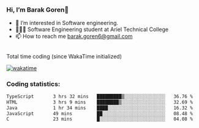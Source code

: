 ###  Hi, I’m Barak Goren👋
- 👀 I’m interested in Software engineering.
- 👨🏼‍🎓 Software Engineering student at Ariel Technical College
- 📫 How to reach me barak.goren6@gmail.com
##
Total time coding (since WakaTime initialized)

[![wakatime](https://wakatime.com/badge/user/5cc5ec80-a806-4ca2-a704-db29274e48cd.svg)](https://wakatime.com/@5cc5ec80-a806-4ca2-a704-db29274e48cd)

   
### Coding statistics:

<!--START_SECTION:waka-->

```txt
TypeScript       3 hrs 32 mins   █████████▒░░░░░░░░░░░░░░░   36.76 %
HTML             3 hrs 9 mins    ████████▒░░░░░░░░░░░░░░░░   32.69 %
Java             1 hr 34 mins    ████░░░░░░░░░░░░░░░░░░░░░   16.32 %
JavaScript       49 mins         ██░░░░░░░░░░░░░░░░░░░░░░░   08.48 %
C                23 mins         █░░░░░░░░░░░░░░░░░░░░░░░░   04.08 %
```

<!--END_SECTION:waka-->

<!---
barakgoren/barakgoren is a ✨ special ✨ repository because its `README.md` (this file) appears on your GitHub profile.
You can click the Preview link to take a look at your changes.
--->
